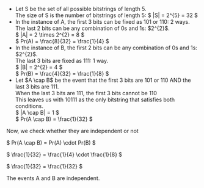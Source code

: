 <ul>
    <li> Let S be the set of all possible bitstrings of length 5. <br/> 
    The size of S is the number of bitstrings of length 5: $ |S| = 2^{5} = 32 $
    <li> In the instance of A, the first 3 bits can be fixed as 101 or 110: 2 ways. <br/> 
    The last 2 bits can be any combination of 0s and 1s: $2^{2}$. <br/> 
    $ |A| = 2 \times 2^{2} = 8 $ <br/> 
    $ Pr(A) = \frac{8}{32} = \frac{1}{4} $
    <li> In the instance of B, the first 2 bits can be any combination of 0s and 1s: $2^{2}$. <br/> 
    The last 3 bits are fixed as 111: 1 way. <br/> 
    $ |B| = 2^{2} = 4 $ <br/> 
    $ Pr(B) = \frac{4}{32} = \frac{1}{8} $
    <li> Let $A \cap B$ be the event that the first 3 bits are 101 or 110 AND the last 3 bits are 111. <br/> 
    When the last 3 bits are 111, the first 3 bits cannot be 110 <br/> 
    This leaves us with 10111 as the only bitstring that satisfies both conditions. <br/> 
    $ |A \cap B| = 1 $ <br/> 
    $ Pr(A \cap B) = \frac{1}{32} $
</ul>

Now, we check whether they are independent or not

$ Pr(A \cap B) = Pr(A) \cdot Pr(B) $

$ \frac{1}{32} = \frac{1}{4} \cdot \frac{1}{8} $

$ \frac{1}{32} = \frac{1}{32} $

The events A and B are independent.
